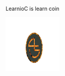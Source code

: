 LearnioC is learn coin

<a href="#">
  <img width="145" height="145" src="mDrivEngine/learnioc.png" >
</a>